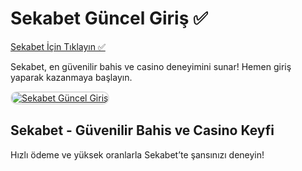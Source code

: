 <h1>Sekabet Güncel Giriş ✅</h1>

<a href="http://www.redly.vip/3A5tsFl">Sekabet İçin Tıklayın ✅</a> 

<p>Sekabet, en güvenilir bahis ve casino deneyimini sunar! Hemen giriş yaparak kazanmaya başlayın.</p>

<a href="http://www.redly.vip/3A5tsFl" title="Sekabet Güncel Adres">
  <img src="https://i.ibb.co/MkY55wf/photo-2025-01-15-16-52-46.jpg" alt="Sekabet Güncel Giriş" style="max-width: 100%; border: 2px solid #ddd; border-radius: 10px;">
</a>

<h2>Sekabet - Güvenilir Bahis ve Casino Keyfi</h2>

<p>Hızlı ödeme ve yüksek oranlarla Sekabet’te şansınızı deneyin!</p>
